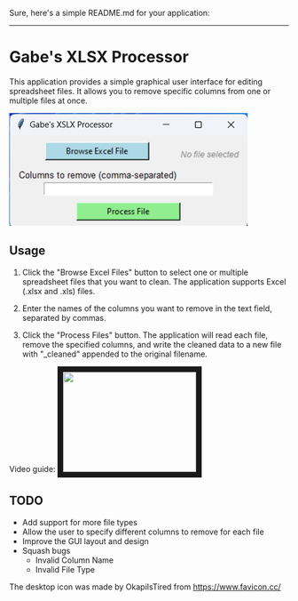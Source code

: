 Sure, here's a simple README.md for your application:

---

# Gabe's XLSX Processor

This application provides a simple graphical user interface for editing spreadsheet files. It allows you to remove specific columns from one or multiple files at once.

![alt text](https://github.com/gmifflen/GabesSpreadsheetProcessor/blob/main/sc.png?raw=true)

## Usage

1. Click the "Browse Excel Files" button to select one or multiple spreadsheet files that you want to clean. The application supports Excel (.xlsx and .xls) files.

2. Enter the names of the columns you want to remove in the text field, separated by commas.

3. Click the "Process Files" button. The application will read each file, remove the specified columns, and write the cleaned data to a new file with "_cleaned" appended to the original filename.

Video guide:
<a href="http://www.youtube.com/watch?feature=player_embedded&v=qC1W0BDccj4
" target="_blank"><img src="http://img.youtube.com/vi/qC1W0BDccj4/0.jpg" width="240" height="180" border="10" /></a>

## TODO
- Add support for more file types
- Allow the user to specify different columns to remove for each file
- Improve the GUI layout and design
- Squash bugs
  - Invalid Column Name
  - Invalid File Type


The desktop icon was made by OkapiIsTired from https://www.favicon.cc/
